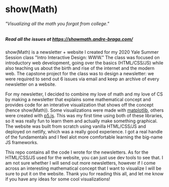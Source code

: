 # show(Math)
###### "Visualizing all the math you forgot from college."
##### Read all the issues at https://showmath.andre-braga.com/

show(Math) is a newsletter + website I created for my 2020 Yale Summer Session class "Intro Interactive Design: WWW." The class was focused on introductory web development, going over the basics (HTML/CSS/JS) while also teaching us about the birth and rise of the internet and the modern web. The capstone project for the class was to design a newsletter: we were required to send out 6 issues via email and keep an archive of every newsletter on a website. 

 For my newsletter, I decided to combine my love of math and my love of CS by making a newsletter that explains some mathematical concept and provides code for an interative visualization that shows off the concept (hence show(Math)). Some visualizations were made with [matplotlib](https://matplotlib.org/), others were created with [p5.js](https://p5js.org/). This was my first time using both of these libraries, so it was really fun to learn them and actually make something graphical. The website was built from scratch using vanilla HTML/CSS/JS and deployed on netlify, which was a really good experience. I got a real handle of the fundamentals and I feel alot more comfortable learning the big-name JS frameworks.
 
This repo contains all the code I wrote for the newsletters. As for the HTML/CSS/JS used for the website, you can just use dev tools to see that. I am not sure whether I will send out more newsletters, however if I come across an interesting mathematical concept that I want to visualize I will be sure to put it on the website. Thank you for reading this all, and let me know if you have any ideas for some cool visualizations! 
